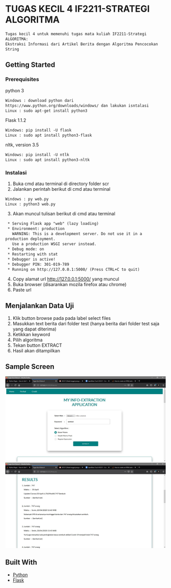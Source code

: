 # TUGAS KECIL 4 IF2211-STRATEGI ALGORITMA
```
Tugas kecil 4 untuk memenuhi tugas mata kuliah IF2211-Strategi ALGORITMA:
Ekstraksi Informasi dari Artikel Berita dengan Algoritma Pencocokan String
```

## Getting Started
### Prerequisites
python 3
```
Windows : download python dari https://www.python.org/downloads/windows/ dan lakukan isntalasi
Linux : sudo apt-get install python3
```

Flask 1.1.2
```
Windows: pip install -U flask
Linux : sudo apt install python3-flask
```

nltk, version 3.5
```
Windows: pip install -U ntlk
Linux : sudo apt install python3-nltk
```

### Instalasi

1. Buka cmd atau terminal di directory folder scr
2. Jalankan perintah berikut di cmd atau terminal
```
Windows : py web.py
Linux : python3 web.py
```
3. Akan muncul tulisan berikut di cmd atau terminal
```
 * Serving Flask app "web" (lazy loading)
 * Environment: production
   WARNING: This is a development server. Do not use it in a production deployment.
   Use a production WSGI server instead.
 * Debug mode: on
 * Restarting with stat
 * Debugger is active!
 * Debugger PIN: 301-019-789
 * Running on http://127.0.0.1:5000/ (Press CTRL+C to quit)
 ```
4. Copy alamat url http://127.0.0.1:5000/ yang muncul 
5. Buka browser (disarankan mozila firefox atau chrome)
6. Paste url

## Menjalankan Data Uji

1. Klik button browse pada pada label select files
2. Masukkan text berita dari folder test (hanya berita dari folder test saja yang dapat diterima)
3. Ketikkan keyword
4. Pilih algoritma
5. Tekan button EXTRACT
6. Hasil akan ditampilkan

## Sample Screen
<img src="sample1.jpg"/>
<img src = "sample2.jpg"/>

## Built With

* [Python](https://docs.python.org/3/)
* [Flask](https://pypi.org/project/Flask/)


